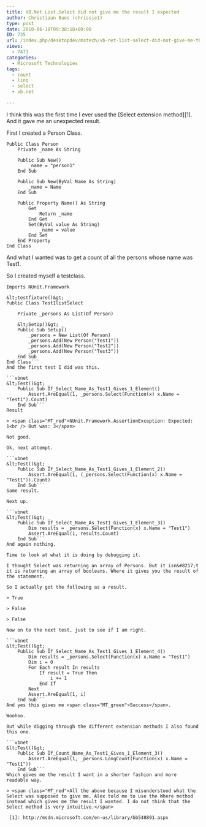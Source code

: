 ```yaml
---
title: VB.Net List.Select did not give me the result I expected
author: Christiaan Baes (chrissie1)
type: post
date: 2010-06-18T09:38:18+00:00
ID: 735
url: /index.php/desktopdev/mstech/vb-net-list-select-did-not-give-me-the-r/
views:
  - 7473
categories:
  - Microsoft Technologies
tags:
  - count
  - linq
  - select
  - vb.net

---
```

I think this was the first time I ever used the [Select extension method][1]. And it gave me an unexpected result.

First I created a Person Class.

```vbnet
Public Class Person
    Private _name As String

    Public Sub New()
        _name = "person1"
    End Sub

    Public Sub New(ByVal Name As String)
        _name = Name
    End Sub

    Public Property Name() As String
        Get
            Return _name
        End Get
        Set(ByVal value As String)
            _name = value
        End Set
    End Property
End Class
```
And what I wanted was to get a count of all the persons whose name was Test1. 

So I created myself a testclass.

```vbnet
Imports NUnit.Framework

&lt;testfixture()&gt; _
Public Class TestIlistSelect

    Private _persons As List(Of Person)

    &lt;SetUp()&gt; _
    Public Sub Setup()
        _persons = New List(Of Person)
        _persons.Add(New Person("Test1"))
        _persons.Add(New Person("Test2"))
        _persons.Add(New Person("Test3"))
    End Sub
End Class```
And the first test I did was this.

```vbnet
&lt;Test()&gt; _
    Public Sub If_Select_Name_As_Test1_Gives_1_Element()
        Assert.AreEqual(1, _persons.Select(Function(x) x.Name = "Test1").Count)
    End Sub```
Result

> <span class="MT_red">NUnit.Framework.AssertionException: Expected: 1<br /> But was: 3</span> 

Not good.

Ok, next attempt.

```vbnet
&lt;Test()&gt; _
    Public Sub If_Select_Name_As_Test1_Gives_1_Element_2()
        Assert.AreEqual(1, (_persons.Select(Function(x) x.Name = "Test1")).Count)
    End Sub```
Same result.

Next up.

```vbnet
&lt;Test()&gt; _
    Public Sub If_Select_Name_As_Test1_Gives_1_Element_3()
        Dim results = _persons.Select(Function(x) x.Name = "Test1")
        Assert.AreEqual(1, results.Count)
    End Sub```
And again nothing.

Time to look at what it is doing by debugging it. 

I thought Select was returning an array of Persons. But it isn&#8217;t it is returning an array of booleans. Where it gives you the result of the statement. 

So I actually got the following as a result.

> True
  
> False
  
> False 

Now on to the next test, just to see if I am right.

```vbnet
&lt;Test()&gt; _
    Public Sub If_Select_Name_As_Test1_Gives_1_Element_4()
        Dim results = _persons.Select(Function(x) x.Name = "Test1")
        Dim i = 0
        For Each result In results
            If result = True Then
                i += 1
            End If
        Next
        Assert.AreEqual(1, i)
    End Sub```
And yes this gives me <span class="MT_green">Success</span>.

Woohoo.

But while digging through the different extension methods I also found this one.

```vbnet
&lt;Test()&gt; _
    Public Sub If_Count_Name_As_Test1_Gives_1_Element_3()
        Assert.AreEqual(1, _persons.LongCount(Function(x) x.Name = "Test1"))
    End Sub```
Which gives me the result I want in a shorter fashion and more readable way.

> <span class="MT_red">All the above because I misunderstood what the Select was supposed to give me. Alex told me to use the Where method instead which gives me the result I wanted. I do not think that the Select method is very intuitive.</span>

 [1]: http://msdn.microsoft.com/en-us/library/bb548891.aspx